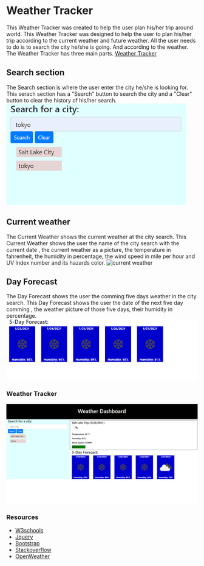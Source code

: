 # Weather Tracker
This Weather Tracker was created to help the user plan his/her trip around world.
This Weather Tracker was designed to help the user to plan his/her trip according to the current weather and future weather. All the user needs to do is to search the city he/she is going. And according to the weather. The Weather Tracker has three main parts.
[Weather Tracker](https://koffidanh.github.io/weather-tracker/)

##  Search section
The Search section is where the user enter the city he/she is looking for. This serach section has a "Search" button to search the city and a "Clear" button to clear the history of his/her search.
![search section](https://github.com/Koffidanh/weather-tracker/blob/main/Assets/search.png)

## Current weather
The Current Weather shows the current weather at the city search. This Current Weather shows the user the name of the city search with the current date , the current weather as a picture, the temperature in fahrenheit, the humidity in percentage, the wind speed in mile per hour and UV Index number and its hazards color.
![current weather](https://github.com/Koffidanh/weather-tracker/blob/main/Assets/curent.png)

## Day Forecast
The Day Forecast shows the user the comming five days weather in the city search. This Day Forecast shows the user the date of the next five day comming , the weather picture of those five days, their humidity in percentage.
![5 days forecast](https://github.com/Koffidanh/weather-tracker/blob/main/Assets/dayforecast.png)

### Weather Tracker
![weathertracker](https://github.com/Koffidanh/weather-tracker/blob/main/Assets/weathertracker.png)

### Resources
* [W3schools](https://www.w3schools.com/)
* [Jquery](https://jquery.com/)
* [Bootstrap](https://getbootstrap.com/)
* [Stackoverflow](https://stackoverflow.com/)
* [OpenWeather](https://openweathermap.org/)
